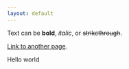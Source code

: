 ```yaml
---
layout: default
---
```


Text can be **bold**, _italic_, or ~~strikethrough~~.

[Link to another page](./another-page.html).

Hello world
